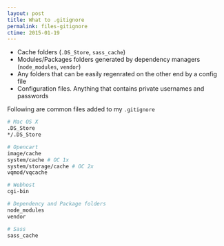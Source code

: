 ```yaml
---
layout: post
title: What to .gitignore
permalink: files-gitignore
ctime: 2015-01-19
---
```


- Cache folders (`.DS_Store`, `sass_cache`)
- Modules/Packages folders generated by dependency managers (`node_modules`, `vendor`)
- Any folders that can be easily regenrated on the other end by a config file
- Configuration files. Anything that contains private usernames and passwords

Following are common files added to my `.gitignore`

```bash
# Mac OS X
.DS_Store
*/.DS_Store

# Opencart
image/cache
system/cache # OC 1x
system/storage/cache # OC 2x
vqmod/vqcache

# Webhost
cgi-bin

# Dependency and Package folders
node_modules
vendor

# Sass
sass_cache
```
